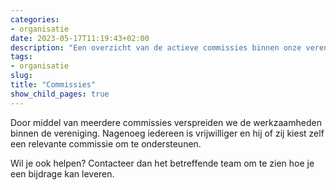 ```yaml
---
categories:
- organisatie
date: 2023-05-17T11:19:43+02:00
description: "Een overzicht van de actieve commissies binnen onze vereniging en de bijbehorende taken."
tags:
- organisatie
slug:
title: "Commissies"
show_child_pages: true
---
```


Door middel van meerdere commissies verspreiden we de werkzaamheden binnen de vereniging. Nagenoeg iedereen is vrijwilliger en hij of zij kiest zelf een relevante commissie om te ondersteunen.

Wil je ook helpen? Contacteer dan het betreffende team om te zien hoe je een bijdrage kan leveren.
